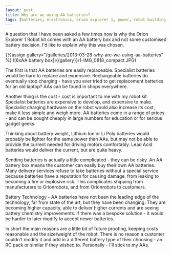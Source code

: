 ```yaml
---
layout: post
title: Why are we using AA batteries?
tags: [batteries, electronics, orion explorer 1, power, robot building, robots]
---
```

A question that I have been asked a few times now is why the Orion Explorer 1 Robot kit comes with an AA battery box and not some customised battery decision. I'd like to explain why this was chosen.

{%assign gallery="/galleries/2013-03-28-why-are-we-using-aa-batteries" %}
![6xAA battery box]){{gallery}}/1-IMG_0818_compact.JPG)

The first is that AA batteries are easily replaceable. Specialist batteries would be hard to replace and expensive. Rechargeable batteries do eventually stop charging - have you ever tried to get replacement batteries for an old laptop? AAs can be found in shops everywhere.

Another thing is the cost - cost is important to me with my robot kit. Specialist batteries are expensive to develop, and expensive to make. Specialist charging hardware on the robot would also increase its cost, make it less simple and weigh more. AA batteries come in a range of prices - and can be bought cheaply in large numbers for education or for serious gadget geeks.

Thinking about battery weight, Lithium Ion or Li Poly batteries would probably be lighter for the same power than AAs, but may not be able to provide the current needed for driving motors comfortably. Lead Acid batteries would deliver the current, but are quite heavy.

Sending batteries is actually a little complicated - they can be risky. An AA battery box means the customer can easily buy their own AA batteries. Many delivery services refuse to take batteries without a special service because batteries have a reputation for causing damage, from leaking to becoming a fire or explosive risk. This complicates shipping from manufacturers to Orionrobots, and from Orionrobots to customers.

Battery Technology - AA batteries have not been the leading edge of the technology, far from state of the art, but they have been changing. They are becoming higher capacity, able to deliver higher currents and are seeing battery chemistry improvements. If there was a bespoke solution - it would be harder to later modify to accept newer batteries.

In short the main reasons are a little bit of future proofing, keeping costs reasonable and the size/weight of the robot. There is no reason a customer couldn't modify it and add in a different battery type of their choosing - an RC pack or similar if they wished to. Personally - I'll stick to my AAs.

